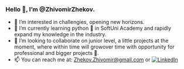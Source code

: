  ### Hello 👋, I’m @ZhivomirZhekov.
- 👀 I’m interested in challengies, opening new horizons. 
- 🌱 I’m currently learning python 🐍 in SoftUni Academy and rapidly expand my knowledge in the industry.
- 🙂 I’m looking to collaborate on junior level, a little projects at the moment, where within time will growover time with opportunity for professional and bigger projects 💪. 
- 📫 You can reach me at: Zhekov.Zhivomir@gmail.com or [![LinkedIn](https://img.shields.io/badge/-LinkedIn-0e76a8?style=flat-square&logo=Linkedin&logoColor=white)](www.linkedin.com/in/zhivomir-zhekov-3a154524a)

